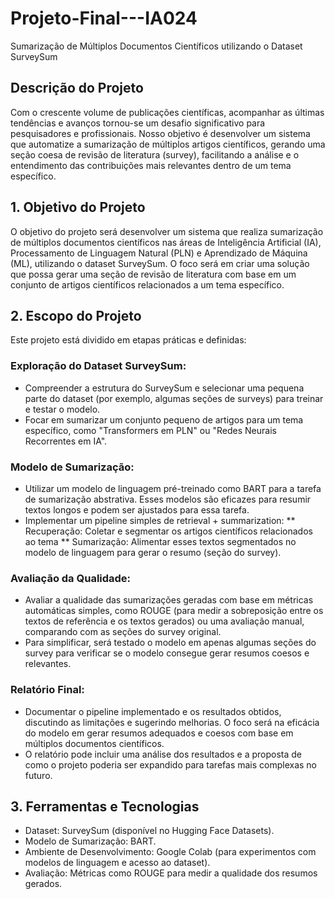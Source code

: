 # Projeto-Final---IA024
Sumarização de Múltiplos Documentos Científicos utilizando o Dataset SurveySum
## Descrição do Projeto
Com o crescente volume de publicações científicas, acompanhar as últimas tendências e avanços tornou-se um desafio significativo para pesquisadores e profissionais. Nosso objetivo é desenvolver um sistema que automatize a sumarização de múltiplos artigos científicos, gerando uma seção coesa de revisão de literatura (survey), facilitando a análise e o entendimento das contribuições mais relevantes dentro de um tema específico.
## 1. Objetivo do Projeto
O objetivo do projeto será desenvolver um sistema que realiza sumarização de múltiplos documentos científicos nas áreas de Inteligência Artificial (IA), Processamento de Linguagem Natural (PLN) e Aprendizado de Máquina (ML), utilizando o dataset SurveySum. O foco será em criar uma solução que possa gerar uma seção de revisão de literatura com base em um conjunto de artigos científicos relacionados a um tema específico.

## 2. Escopo do Projeto
Este projeto está dividido em etapas práticas e definidas:

### Exploração do Dataset SurveySum:

* Compreender a estrutura do SurveySum e selecionar uma pequena parte do dataset (por exemplo, algumas seções de surveys) para treinar e testar o modelo.
* Focar em sumarizar um conjunto pequeno de artigos para um tema específico, como "Transformers em PLN" ou "Redes Neurais Recorrentes em IA".

### Modelo de Sumarização:

* Utilizar um modelo de linguagem pré-treinado como BART para a tarefa de sumarização abstrativa. Esses modelos são eficazes para resumir textos longos e podem ser ajustados para essa tarefa.
* Implementar um pipeline simples de retrieval + summarization:
** Recuperação: Coletar e segmentar os artigos científicos relacionados ao tema 
** Sumarização: Alimentar esses textos segmentados no modelo de linguagem para gerar o resumo (seção do survey).

###  Avaliação da Qualidade:

* Avaliar a qualidade das sumarizações geradas com base em métricas automáticas simples, como ROUGE (para medir a sobreposição entre os textos de referência e os textos gerados) ou uma avaliação manual, comparando com as seções do survey original.
* Para simplificar, será testado o modelo em apenas algumas seções do survey para verificar se o modelo consegue gerar resumos coesos e relevantes.

### Relatório Final:

* Documentar o pipeline implementado e os resultados obtidos, discutindo as limitações e sugerindo melhorias. O foco será na eficácia do modelo em gerar resumos adequados e coesos com base em múltiplos documentos científicos.
* O relatório pode incluir uma análise dos resultados e a proposta de como o projeto poderia ser expandido para tarefas mais complexas no futuro.

## 3. Ferramentas e Tecnologias
* Dataset: SurveySum (disponível no Hugging Face Datasets).
* Modelo de Sumarização: BART.
* Ambiente de Desenvolvimento: Google Colab (para experimentos com modelos de linguagem e acesso ao dataset).
* Avaliação: Métricas como ROUGE para medir a qualidade dos resumos gerados.
